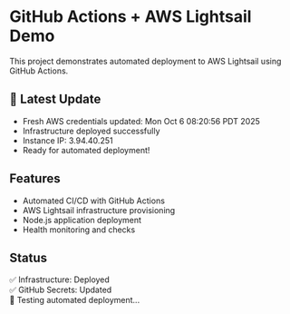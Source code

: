 # GitHub Actions + AWS Lightsail Demo

This project demonstrates automated deployment to AWS Lightsail using GitHub Actions.

## 🚀 Latest Update
- Fresh AWS credentials updated: Mon Oct  6 08:20:56 PDT 2025
- Infrastructure deployed successfully
- Instance IP: 3.94.40.251
- Ready for automated deployment!

## Features
- Automated CI/CD with GitHub Actions
- AWS Lightsail infrastructure provisioning
- Node.js application deployment
- Health monitoring and checks

## Status
✅ Infrastructure: Deployed  
✅ GitHub Secrets: Updated  
🔄 Testing automated deployment...
